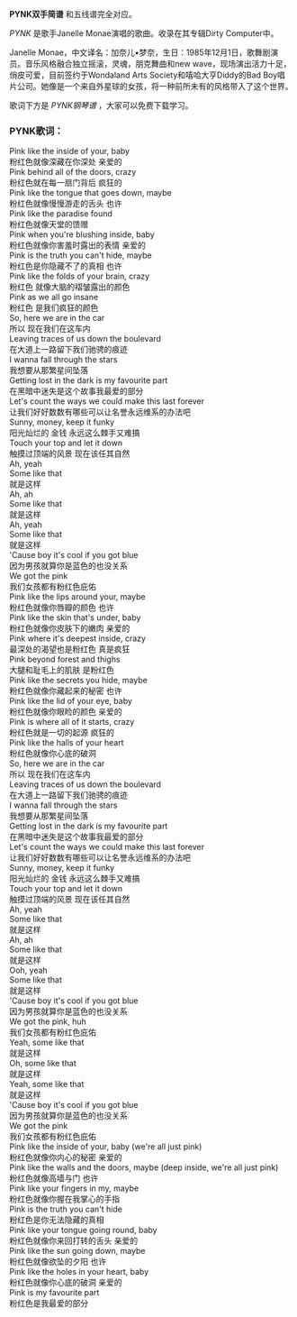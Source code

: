 

**PYNK双手简谱** 和五线谱完全对应。

_PYNK_ 是歌手Janelle Monae演唱的歌曲。收录在其专辑Dirty Computer中。

Janelle Monae，中文译名：加奈儿•梦奈，生日：1985年12月1日，歌舞剧演员。音乐风格融合独立摇滚，灵魂，朋克舞曲和new
wave，现场演出活力十足，俏皮可爱，目前签约于Wondaland Arts Society和嘻哈大亨Diddy的Bad
Boy唱片公司。她像是一个来自外星球的女孩，将一种前所未有的风格带入了这个世界。

歌词下方是 _PYNK钢琴谱_ ，大家可以免费下载学习。

### PYNK歌词：

Pink like the inside of your, baby  
粉红色就像深藏在你深处 亲爱的  
Pink behind all of the doors, crazy  
粉红色就在每一扇门背后 疯狂的  
Pink like the tongue that goes down, maybe  
粉红色就像慢慢游走的舌头 也许  
Pink like the paradise found  
粉红色就像天堂的馈赠  
Pink when you're blushing inside, baby  
粉红色就像你害羞时露出的表情 亲爱的  
Pink is the truth you can't hide, maybe  
粉红色是你隐藏不了的真相 也许  
Pink like the folds of your brain, crazy  
粉红色 就像大脑的褶皱露出的颜色  
Pink as we all go insane  
粉红色 是我们疯狂的颜色  
So, here we are in the car  
所以 现在我们在这车内  
Leaving traces of us down the boulevard  
在大道上一路留下我们驰骋的痕迹  
I wanna fall through the stars  
我想要从那繁星间坠落  
Getting lost in the dark is my favourite part  
在黑暗中迷失是这个故事我最爱的部分  
Let's count the ways we could make this last forever  
让我们好好数数有哪些可以让名誉永远维系的办法吧  
Sunny, money, keep it funky  
阳光灿烂的 金钱 永远这么棘手又难搞  
Touch your top and let it down  
触摸过顶端的风景 现在该任其自然  
Ah, yeah  
Some like that  
就是这样  
Ah, ah  
Some like that  
就是这样  
Ah, yeah  
Some like that  
就是这样  
'Cause boy it's cool if you got blue  
因为男孩就算你是蓝色的也没关系  
We got the pink  
我们女孩都有粉红色庇佑  
Pink like the lips around your, maybe  
粉红色就像你唇瓣的颜色 也许  
Pink like the skin that's under, baby  
粉红色就像你皮肤下的嫩肉 亲爱的  
Pink where it's deepest inside, crazy  
最深处的渴望也是粉红色 真是疯狂  
Pink beyond forest and thighs  
大腿和耻毛上的肌肤 是粉红色  
Pink like the secrets you hide, maybe  
粉红色就像你藏起来的秘密 也许  
Pink like the lid of your eye, baby  
粉红色就像你眼睑的颜色 亲爱的  
Pink is where all of it starts, crazy  
粉红色就是一切的起源 疯狂的  
Pink like the halls of your heart  
粉红色就像你心底的破洞  
So, here we are in the car  
所以 现在我们在这车内  
Leaving traces of us down the boulevard  
在大道上一路留下我们驰骋的痕迹  
I wanna fall through the stars  
我想要从那繁星间坠落  
Getting lost in the dark is my favourite part  
在黑暗中迷失是这个故事我最爱的部分  
Let's count the ways we could make this last forever  
让我们好好数数有哪些可以让名誉永远维系的办法吧  
Sunny, money, keep it funky  
阳光灿烂的 金钱 永远这么棘手又难搞  
Touch your top and let it down  
触摸过顶端的风景 现在该任其自然  
Ah, yeah  
Some like that  
就是这样  
Ah, ah  
Some like that  
就是这样  
Ooh, yeah  
Some like that  
就是这样  
'Cause boy it's cool if you got blue  
因为男孩就算你是蓝色的也没关系  
We got the pink, huh  
我们女孩都有粉红色庇佑  
Yeah, some like that  
就是这样  
Oh, some like that  
就是这样  
Yeah, some like that  
就是这样  
'Cause boy it's cool if you got blue  
因为男孩就算你是蓝色的也没关系  
We got the pink  
我们女孩都有粉红色庇佑  
Pink like the inside of your, baby (we're all just pink)  
粉红色就像你内心的秘密 亲爱的  
Pink like the walls and the doors, maybe (deep inside, we're all just pink)  
粉红色就像高墙与门 也许  
Pink like your fingers in my, maybe  
粉红色就像你握在我掌心的手指  
Pink is the truth you can't hide  
粉红色是你无法隐藏的真相  
Pink like your tongue going round, baby  
粉红色就像你来回打转的舌头 亲爱的  
Pink like the sun going down, maybe  
粉红色就像欲坠的夕阳 也许  
Pink like the holes in your heart, baby  
粉红色就像你心底的破洞 亲爱的  
Pink is my favourite part  
粉红色是我最爱的部分


